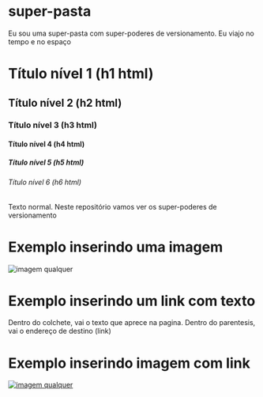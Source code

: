 
# super-pasta
Eu sou uma super-pasta com super-poderes de versionamento. Eu viajo no tempo e no espaço

# Título nível 1 (h1 html)
## Título nível 2 (h2 html)
### Título nível 3 (h3 html)
#### Título nível 4 (h4 html)
##### Título nível 5 (h5 html)
###### Título nível 6 (h6 html)

Texto normal.
Neste repositório vamos ver os super-poderes de versionamento 

# Exemplo inserindo uma imagem
![imagem qualquer](https://i.pinimg.com/736x/c3/97/50/c39750b943e50beb48358ef51fe3b3d4.jpg "a title")


# Exemplo inserindo um link com texto
Dentro do colchete, vai o texto que aprece na pagina. Dentro do parentesis, vai o endereço de destino (link)


# Exemplo inserindo imagem com link
[![imagem qualquer](https://images-wixmp-ed30a86b8c4ca887773594c2.wixmp.com/f/9c2e9d59-ee54-490e-bf96-5497f587844f/dgd4gtl-790c6b95-e5bc-4f89-9a49-3326c833c4c0.jpg/v1/fit/w_828,h_466,q_70,strp/zoro_4k_wallpaper_by_cyberxyt_dgd4gtl-414w-2x.jpg?token=eyJ0eXAiOiJKV1QiLCJhbGciOiJIUzI1NiJ9.eyJzdWIiOiJ1cm46YXBwOjdlMGQxODg5ODIyNjQzNzNhNWYwZDQxNWVhMGQyNmUwIiwiaXNzIjoidXJuOmFwcDo3ZTBkMTg4OTgyMjY0MzczYTVmMGQ0MTVlYTBkMjZlMCIsIm9iaiI6W1t7ImhlaWdodCI6Ijw9OTAwIiwicGF0aCI6IlwvZlwvOWMyZTlkNTktZWU1NC00OTBlLWJmOTYtNTQ5N2Y1ODc4NDRmXC9kZ2Q0Z3RsLTc5MGM2Yjk1LWU1YmMtNGY4OS05YTQ5LTMzMjZjODMzYzRjMC5qcGciLCJ3aWR0aCI6Ijw9MTYwMCJ9XV0sImF1ZCI6WyJ1cm46c2VydmljZTppbWFnZS5vcGVyYXRpb25zIl19.x5kSU1G061u_D6aykKRomWdIcn2GnyDpn8ZJowCIEKU)](https://www.youtube.com/watch?v=OFHbIsYjbOI)
